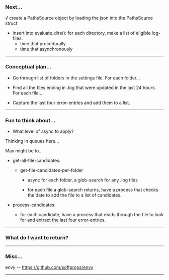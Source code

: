 ### Next...

√ create a PathsSource object by loading the json into the PathsSource struct
- insert into evaluate_dirs(): for each directory, make a list of eligible log-files.
    - time that procedurally
    - time that asynchronously

---


### Conceptual plan...

- Go through list of folders in the settings file. For each folder...

- Find all the files ending in .log that were updated in the last 24 hours. For each file...

- Capture the last four error-entries and add them to a list.

---


### Fun to think about...

- What level of async to apply?

Thinking in queues here...

Max might be to...

- get-all-file-candidates:

    - get-file-candidates-per-folder

        - async for each folder, a glob-search for any .log files

        - for each file a glob-search returns, have a process that checks the date to add the file to a list of candidates.

- process-candidates:

    - for each candidate, have a process that reads through the file to look for and extract the last four error-entries.

---


### What do I want to return?


---


### Misc...

envy -- https://github.com/softprops/envy

---
